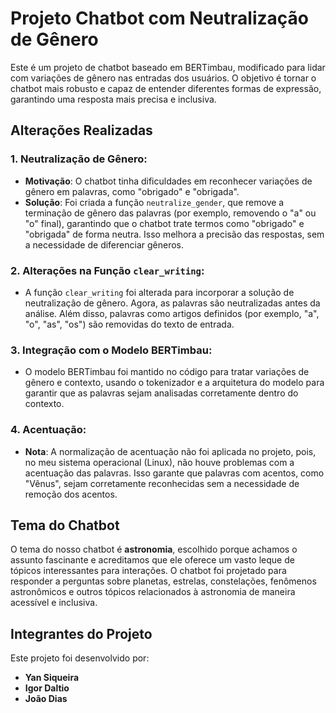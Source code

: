 
# Projeto Chatbot com Neutralização de Gênero

Este é um projeto de chatbot baseado em BERTimbau, modificado para lidar com variações de gênero nas entradas dos usuários. O objetivo é tornar o chatbot mais robusto e capaz de entender diferentes formas de expressão, garantindo uma resposta mais precisa e inclusiva.

## Alterações Realizadas

### 1. **Neutralização de Gênero**:
   - **Motivação**: O chatbot tinha dificuldades em reconhecer variações de gênero em palavras, como "obrigado" e "obrigada".
   - **Solução**: Foi criada a função `neutralize_gender`, que remove a terminação de gênero das palavras (por exemplo, removendo o "a" ou "o" final), garantindo que o chatbot trate termos como "obrigado" e "obrigada" de forma neutra. Isso melhora a precisão das respostas, sem a necessidade de diferenciar gêneros.

### 2. **Alterações na Função `clear_writing`**:
   - A função `clear_writing` foi alterada para incorporar a solução de neutralização de gênero. Agora, as palavras são neutralizadas antes da análise. Além disso, palavras como artigos definidos (por exemplo, "a", "o", "as", "os") são removidas do texto de entrada.

### 3. **Integração com o Modelo BERTimbau**:
   - O modelo BERTimbau foi mantido no código para tratar variações de gênero e contexto, usando o tokenizador e a arquitetura do modelo para garantir que as palavras sejam analisadas corretamente dentro do contexto.

### 4. **Acentuação**:
   - **Nota**: A normalização de acentuação não foi aplicada no projeto, pois, no meu sistema operacional (Linux), não houve problemas com a acentuação das palavras. Isso garante que palavras com acentos, como "Vênus", sejam corretamente reconhecidas sem a necessidade de remoção dos acentos.

## Tema do Chatbot

O tema do nosso chatbot é **astronomia**, escolhido porque achamos o assunto fascinante e acreditamos que ele oferece um vasto leque de tópicos interessantes para interações. O chatbot foi projetado para responder a perguntas sobre planetas, estrelas, constelações, fenômenos astronômicos e outros tópicos relacionados à astronomia de maneira acessível e inclusiva.

## Integrantes do Projeto

Este projeto foi desenvolvido por:

- **Yan Siqueira**
- **Igor Daltio**
- **João Dias**
